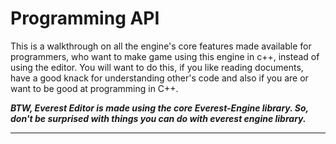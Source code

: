 # Programming API

This is a walkthrough on all the engine's core features made available for programmers, who want to
make game using this engine in c++, instead of using the editor. You will want to do this, if you like
reading documents, have a good knack for understanding other's code and also if you are or want to be
good at programming in C++.

___BTW, Everest Editor is made using the core Everest-Engine library. So, don't be surprised with things
you can do with everest engine library.___

---

